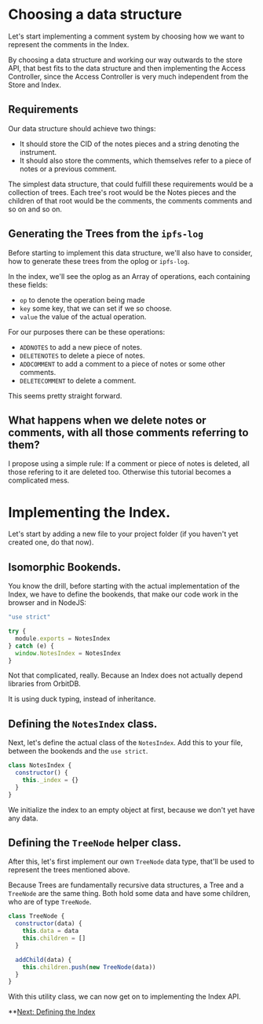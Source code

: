 # Choosing a data structure
Let's start implementing a comment system
by choosing how we want to represent the
comments in the Index.

By choosing a data structure and
working our way outwards to
the store API, that best fits
to the data structure and then
implementing the Access Controller,
since the Access Controller is very
much independent from the Store and Index.

## Requirements
Our data structure should achieve two things:
- It should store the CID of the notes pieces and a string denoting the instrument.
- It should also store the comments, which themselves refer to a piece of notes or a previous comment.

The simplest data structure, that could fulfill these
requirements would be a collection of trees.
Each tree's root would be the Notes pieces and the
children of that root would be the comments,
the comments comments and so on and so on.

## Generating the Trees from the `ipfs-log`
Before starting to implement this data structure,
we'll also have to consider, how to generate
these trees from the oplog or `ipfs-log`.

In the index, we'll see the oplog as an
Array of operations, each containing these fields:
- `op` to denote the operation being made
- `key` some key, that we can set if we so choose.
- `value` the value of the actual operation.

For our purposes there can be these operations:
- `ADDNOTES` to add a new piece of notes.
- `DELETENOTES` to delete a piece of notes.
- `ADDCOMMENT` to add a comment to a piece of notes or some other comments.
- `DELETECOMMENT` to delete a comment.

This seems pretty straight forward.

## What happens when we delete notes or comments, with all those comments referring to them?
I propose using a simple rule: If a comment or piece of notes
is deleted, all those refering to it are deleted too.
Otherwise this tutorial becomes a complicated mess.


# Implementing the Index.
Let's start by adding a new file to your project folder (if you haven't yet created one, do that now).


## Isomorphic Bookends.
You know the drill, before starting with the actual implementation
of the Index, we have to define the bookends, that make our code
work in the browser and in NodeJS:

```js
"use strict"

try {
  module.exports = NotesIndex
} catch (e) {
  window.NotesIndex = NotesIndex
}
```
Not that complicated, really.
Because an Index does not actually depend
libraries from OrbitDB.

It is using duck typing, instead of inheritance.

## Defining the `NotesIndex` class.
Next, let's define the actual class
of the `NotesIndex`.
Add this to your file, between the bookends and the `use strict`.

```js
class NotesIndex {
  constructor() {
    this._index = {}
  }
}
```

We initialize the index to an empty object at first, because
we don't yet have any data.

## Defining the `TreeNode` helper class.
After this, let's first implement our own `TreeNode` data type,
that'll be used to represent the trees mentioned above.

Because Trees are fundamentally recursive data structures,
a Tree and a `TreeNode` are the same thing.
Both hold some data and have some children, who
are of type `TreeNode`.

```js
class TreeNode {
  constructor(data) {
    this.data = data
    this.children = []
  }

  addChild(data) {
    this.children.push(new TreeNode(data))
  }
}
```

With this utility class, we can now get on to implementing the Index
API.


**[Next: Defining the Index](03_Defining_the_Index.md)
